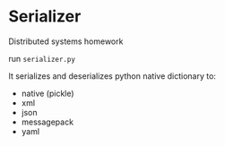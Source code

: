 # Serializer

Distributed systems homework

run `serializer.py`

It serializes and deserializes python native dictionary to:

- native (pickle)
- xml
- json
- messagepack
- yaml
